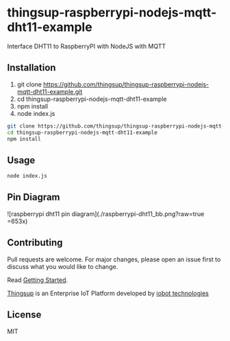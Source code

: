 # thingsup-raspberrypi-nodejs-mqtt-dht11-example
Interface DHT11 to RaspberryPI with NodeJS with MQTT

## Installation

1. git clone https://github.com/thingsup/thingsup-raspberrypi-nodejs-mqtt-dht11-example.git
2. cd thingsup-raspberrypi-nodejs-mqtt-dht11-example
3. npm install
4. node index.js

```bash
git clone https://github.com/thingsup/thingsup-raspberrypi-nodejs-mqtt-dht11-example.git
cd thingsup-raspberrypi-nodejs-mqtt-dht11-example
npm install
```

## Usage

```bash
node index.js
```

## Pin Diagram
![raspberrypi dht11 pin diagram](./raspberrypi-dht11_bb.png?raw=true =653x)

## Contributing
Pull requests are welcome. For major changes, please open an issue first to discuss what you would like to change.

Read [Getting Started](https://thingsup.io/getting-started/).

[Thingsup](https://thingsup.io) is an Enterprise IoT Platform developed by [iobot technologies](https://www.iobot.in) 

## License
MIT
